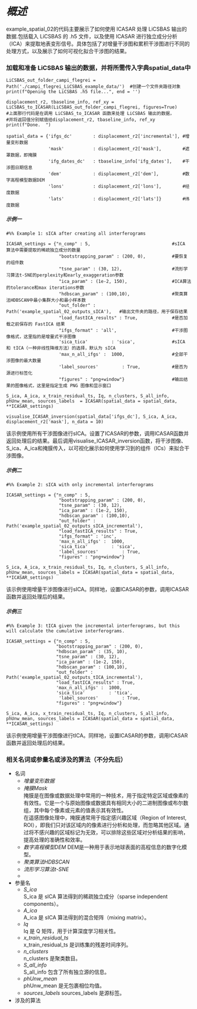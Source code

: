 # *概述*

example_spatial_02的代码主要展示了如何使用 ICASAR 处理 LiCSBAS 输出的数据.包括载入 LiCSBAS 的 .h5 文件，以及使用 ICASAR 进行独立成分分析（ICA）来提取地表变形信号。具体包括了对增量干涉图和累积干涉图进行不同的处理方式，以及展示了如何可视化拟合干涉图的结果。  

### 加载和准备 LiCSBAS 输出的数据，并将所需传入字典spatial_data中

```
LiCSBAS_out_folder_campi_flegrei = Path('./campi_flegrei_LiCSBAS_example_data/')  #创建一个文件夹路径对象
print(f"Opening the LiCSBAS .h5 file...", end = '')
 
displacement_r2, tbaseline_info, ref_xy = LiCSBAS_to_ICASAR(LiCSBAS_out_folder_campi_flegrei, figures=True)
#上面那行代码是在调用 LiCSBAS_to_ICASAR 函数来处理 LiCSBAS 输出的数据，
#并将返回值分别赋值给displacement_r2, tbaseline_info, ref_xy       
print(f"Done.  ")

spatial_data = {'ifgs_dc'        : displacement_r2['incremental'], #增量变形数据
                'mask'           : displacement_r2['mask'],        #遮罩数据，即掩膜
                'ifg_dates_dc'   : tbaseline_info['ifg_dates'],    #干涉图日期信息          
                'dem'            : displacement_r2['dem'],         #数字高程模型数据DEM    
                'lons'           : displacement_r2['lons'],        #经度数据
                'lats'           : displacement_r2['lats']}        #纬度数据
```
##### **示例一**
```
#%% Example 1: sICA after creating all interferograms  

ICASAR_settings = {"n_comp" : 5,                               #sICA 算法中需要提取的稀疏独立成分的数量
                    "bootstrapping_param" : (200, 0),          #要恢复的组件数                       
                    "tsne_param" : (30, 12),                   #流形学习算法t-SNE的perplexity和early_exaggeration参数          
                    "ica_param" : (1e-2, 150),                 #ICA算法的tolerance和max iterations参数           
                    "hdbscan_param" : (100,10),                #聚类算法HDBSCAN中最小集群大小和最小样本数          
                    "out_folder" : Path('example_spatial_02_outputs_sICA'),   #输出文件夹的路径，用于保存结果
                    "load_fastICA_results" : True,             #是否加载之前保存的 FastICA 结果         
                    "ifgs_format" : 'all',                     #干涉图像格式，这里指的是增量式干涉图像
                    'sica_tica'         : 'sica',              #sICA 和 tICA（一种非线性降维方法）的选择，默认为 sICA          
                    'max_n_all_ifgs' :  1000,                  #全部干涉图像的最大数量
                    'label_sources'         : True,            #是否为源进行标签化         
                    "figures" : "png+window"}                  #输出结果的图像格式，这里是指定生成 PNG 图像和显示窗口
                
S_ica, A_ica, x_train_residual_ts, Iq, n_clusters, S_all_info, phUnw_mean, sources_labels  = ICASAR(spatial_data = spatial_data, **ICASAR_settings) 

visualise_ICASAR_inversion(spatial_data['ifgs_dc'], S_ica, A_ica, displacement_r2['mask'], n_data = 10)
```
该示例使用所有干涉图像进行sICA。设置了ICASAR的参数，调用ICASAR函数并返回处理后的结果。最后调用visualise_ICASAR_inversion函数，将干涉图像、S_ica、A_ica和掩膜传入，以可视化展示如何使用学习到的组件（ICs）来拟合干涉图像。
##### **示例二**
```
#%% Example 2: sICA with only incremental interferograms

ICASAR_settings = {"n_comp" : 5,                                         
                    "bootstrapping_param" : (200, 0),                                         
                    "tsne_param" : (30, 12),                             
                    "ica_param" : (1e-2, 150),                            
                    "hdbscan_param" : (100,10),                          
                    "out_folder" : Path('example_spatial_02_outputs_sICA_incremental'),   
                    "load_fastICA_results" : True,                      
                    "ifgs_format" : 'inc',                      
                    'max_n_all_ifgs' :  1000,
                    'sica_tica'         : 'sica',                        
                    'label_sources'         : True,                     
                    "figures" : "png+window"}                            

S_ica, A_ica, x_train_residual_ts, Iq, n_clusters, S_all_info, phUnw_mean, sources_labels = ICASAR(spatial_data = spatial_data, **ICASAR_settings) 
```
该示例使用增量干涉图像进行sICA。同样地，设置ICASAR的参数，调用ICASAR函数并返回处理后的结果。
##### **示例三**
```
#%% Example 3: tICA given the incremental interferograms, but this will calculate the cumulative interferograms.

ICASAR_settings = {"n_comp" : 5,                                         
                   "bootstrapping_param" : (200, 0),                    
                   "hdbscan_param" : (35, 10),                        
                   "tsne_param" : (30, 12),                             
                   "ica_param" : (1e-2, 150),                            
                   "hdbscan_param" : (100,10),                          
                   "out_folder" : Path('example_spatial_02_outputs_tICA_incremental'),   
                   "load_fastICA_results" : True,                      
                   'max_n_all_ifgs' :  1000,
                   'sica_tica'         : 'tica',                        
                    'label_sources'         : True,                     
                   "figures" : "png+window"}                            

S_ica, A_ica, x_train_residual_ts, Iq, n_clusters, S_all_info, phUnw_mean, sources_labels = ICASAR(spatial_data = spatial_data, **ICASAR_settings) 
```
该示例使用增量干涉图像进行tICA。同样地，设置ICASAR的参数，调用ICASAR函数并返回处理后的结果。

### 相关名词或参量名或涉及的算法（不分先后）
* 名词
  * *增量变形数据*
  * *掩膜Mask*  
      掩膜是在图像或数据处理中常用的一种技术，用于指定特定区域或像素的有效性。它是一个与原始图像或数据具有相同大小的二进制图像或布尔数组，其中每个像素或元素的值表示其有效性。  
      在遥感图像处理中，掩膜通常用于指定感兴趣区域（Region of Interest, ROI），即我们只对该区域内的像素进行分析和处理，而忽略其他区域。通过将不感兴趣的区域标记为无效，可以排除这些区域对分析结果的影响，提高处理的准确性和效率。
  * *数字高程模型DEM*
    DEM是一种用于表示地球表面的高程信息的数字化模型。
  * *聚类算法HDBSCAN*
  * *流形学习算法t-SNE*
  * 
* 参量名
  * *S_ica*  
    S_ica 是 sICA 算法得到的稀疏独立成分（sparse independent components）。
  * *A_ica*  
    A_ica 是 sICA 算法得到的混合矩阵（mixing matrix）。
  * *Iq*  
    Iq 是 Q 矩阵，用于计算深度学习相关性。
  * *x_train_residual_ts*  
    x_train_residual_ts 是训练集的残差时间序列。
  * *n_clusters*  
    n_clusters 是聚类数目。
  * *S_all_info*  
    S_all_info 包含了所有独立源的信息。
  * *phUnw_mean*  
    phUnw_mean 是无包裹相位均值。
  * *sources_labels*
    sources_labels 是源标签。
* 涉及的算法
